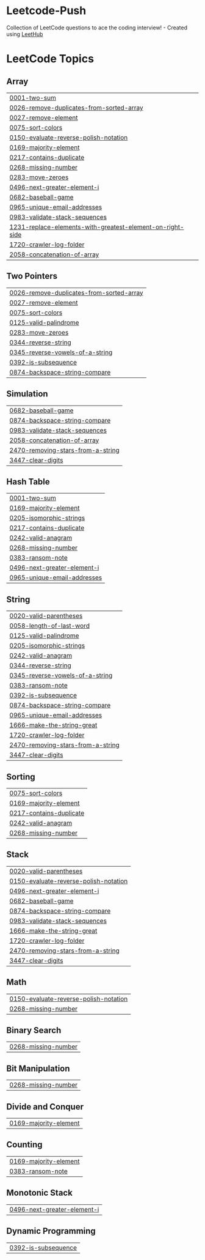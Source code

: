 # Leetcode-Push
Collection of LeetCode questions to ace the coding interview! - Created using [LeetHub](https://github.com/QasimWani/LeetHub)

<!---LeetCode Topics Start-->
# LeetCode Topics
## Array
|  |
| ------- |
| [0001-two-sum](https://github.com/Axel3246/Leetcode-Push/tree/master/0001-two-sum) |
| [0026-remove-duplicates-from-sorted-array](https://github.com/Axel3246/Leetcode-Push/tree/master/0026-remove-duplicates-from-sorted-array) |
| [0027-remove-element](https://github.com/Axel3246/Leetcode-Push/tree/master/0027-remove-element) |
| [0075-sort-colors](https://github.com/Axel3246/Leetcode-Push/tree/master/0075-sort-colors) |
| [0150-evaluate-reverse-polish-notation](https://github.com/Axel3246/Leetcode-Push/tree/master/0150-evaluate-reverse-polish-notation) |
| [0169-majority-element](https://github.com/Axel3246/Leetcode-Push/tree/master/0169-majority-element) |
| [0217-contains-duplicate](https://github.com/Axel3246/Leetcode-Push/tree/master/0217-contains-duplicate) |
| [0268-missing-number](https://github.com/Axel3246/Leetcode-Push/tree/master/0268-missing-number) |
| [0283-move-zeroes](https://github.com/Axel3246/Leetcode-Push/tree/master/0283-move-zeroes) |
| [0496-next-greater-element-i](https://github.com/Axel3246/Leetcode-Push/tree/master/0496-next-greater-element-i) |
| [0682-baseball-game](https://github.com/Axel3246/Leetcode-Push/tree/master/0682-baseball-game) |
| [0965-unique-email-addresses](https://github.com/Axel3246/Leetcode-Push/tree/master/0965-unique-email-addresses) |
| [0983-validate-stack-sequences](https://github.com/Axel3246/Leetcode-Push/tree/master/0983-validate-stack-sequences) |
| [1231-replace-elements-with-greatest-element-on-right-side](https://github.com/Axel3246/Leetcode-Push/tree/master/1231-replace-elements-with-greatest-element-on-right-side) |
| [1720-crawler-log-folder](https://github.com/Axel3246/Leetcode-Push/tree/master/1720-crawler-log-folder) |
| [2058-concatenation-of-array](https://github.com/Axel3246/Leetcode-Push/tree/master/2058-concatenation-of-array) |
## Two Pointers
|  |
| ------- |
| [0026-remove-duplicates-from-sorted-array](https://github.com/Axel3246/Leetcode-Push/tree/master/0026-remove-duplicates-from-sorted-array) |
| [0027-remove-element](https://github.com/Axel3246/Leetcode-Push/tree/master/0027-remove-element) |
| [0075-sort-colors](https://github.com/Axel3246/Leetcode-Push/tree/master/0075-sort-colors) |
| [0125-valid-palindrome](https://github.com/Axel3246/Leetcode-Push/tree/master/0125-valid-palindrome) |
| [0283-move-zeroes](https://github.com/Axel3246/Leetcode-Push/tree/master/0283-move-zeroes) |
| [0344-reverse-string](https://github.com/Axel3246/Leetcode-Push/tree/master/0344-reverse-string) |
| [0345-reverse-vowels-of-a-string](https://github.com/Axel3246/Leetcode-Push/tree/master/0345-reverse-vowels-of-a-string) |
| [0392-is-subsequence](https://github.com/Axel3246/Leetcode-Push/tree/master/0392-is-subsequence) |
| [0874-backspace-string-compare](https://github.com/Axel3246/Leetcode-Push/tree/master/0874-backspace-string-compare) |
## Simulation
|  |
| ------- |
| [0682-baseball-game](https://github.com/Axel3246/Leetcode-Push/tree/master/0682-baseball-game) |
| [0874-backspace-string-compare](https://github.com/Axel3246/Leetcode-Push/tree/master/0874-backspace-string-compare) |
| [0983-validate-stack-sequences](https://github.com/Axel3246/Leetcode-Push/tree/master/0983-validate-stack-sequences) |
| [2058-concatenation-of-array](https://github.com/Axel3246/Leetcode-Push/tree/master/2058-concatenation-of-array) |
| [2470-removing-stars-from-a-string](https://github.com/Axel3246/Leetcode-Push/tree/master/2470-removing-stars-from-a-string) |
| [3447-clear-digits](https://github.com/Axel3246/Leetcode-Push/tree/master/3447-clear-digits) |
## Hash Table
|  |
| ------- |
| [0001-two-sum](https://github.com/Axel3246/Leetcode-Push/tree/master/0001-two-sum) |
| [0169-majority-element](https://github.com/Axel3246/Leetcode-Push/tree/master/0169-majority-element) |
| [0205-isomorphic-strings](https://github.com/Axel3246/Leetcode-Push/tree/master/0205-isomorphic-strings) |
| [0217-contains-duplicate](https://github.com/Axel3246/Leetcode-Push/tree/master/0217-contains-duplicate) |
| [0242-valid-anagram](https://github.com/Axel3246/Leetcode-Push/tree/master/0242-valid-anagram) |
| [0268-missing-number](https://github.com/Axel3246/Leetcode-Push/tree/master/0268-missing-number) |
| [0383-ransom-note](https://github.com/Axel3246/Leetcode-Push/tree/master/0383-ransom-note) |
| [0496-next-greater-element-i](https://github.com/Axel3246/Leetcode-Push/tree/master/0496-next-greater-element-i) |
| [0965-unique-email-addresses](https://github.com/Axel3246/Leetcode-Push/tree/master/0965-unique-email-addresses) |
## String
|  |
| ------- |
| [0020-valid-parentheses](https://github.com/Axel3246/Leetcode-Push/tree/master/0020-valid-parentheses) |
| [0058-length-of-last-word](https://github.com/Axel3246/Leetcode-Push/tree/master/0058-length-of-last-word) |
| [0125-valid-palindrome](https://github.com/Axel3246/Leetcode-Push/tree/master/0125-valid-palindrome) |
| [0205-isomorphic-strings](https://github.com/Axel3246/Leetcode-Push/tree/master/0205-isomorphic-strings) |
| [0242-valid-anagram](https://github.com/Axel3246/Leetcode-Push/tree/master/0242-valid-anagram) |
| [0344-reverse-string](https://github.com/Axel3246/Leetcode-Push/tree/master/0344-reverse-string) |
| [0345-reverse-vowels-of-a-string](https://github.com/Axel3246/Leetcode-Push/tree/master/0345-reverse-vowels-of-a-string) |
| [0383-ransom-note](https://github.com/Axel3246/Leetcode-Push/tree/master/0383-ransom-note) |
| [0392-is-subsequence](https://github.com/Axel3246/Leetcode-Push/tree/master/0392-is-subsequence) |
| [0874-backspace-string-compare](https://github.com/Axel3246/Leetcode-Push/tree/master/0874-backspace-string-compare) |
| [0965-unique-email-addresses](https://github.com/Axel3246/Leetcode-Push/tree/master/0965-unique-email-addresses) |
| [1666-make-the-string-great](https://github.com/Axel3246/Leetcode-Push/tree/master/1666-make-the-string-great) |
| [1720-crawler-log-folder](https://github.com/Axel3246/Leetcode-Push/tree/master/1720-crawler-log-folder) |
| [2470-removing-stars-from-a-string](https://github.com/Axel3246/Leetcode-Push/tree/master/2470-removing-stars-from-a-string) |
| [3447-clear-digits](https://github.com/Axel3246/Leetcode-Push/tree/master/3447-clear-digits) |
## Sorting
|  |
| ------- |
| [0075-sort-colors](https://github.com/Axel3246/Leetcode-Push/tree/master/0075-sort-colors) |
| [0169-majority-element](https://github.com/Axel3246/Leetcode-Push/tree/master/0169-majority-element) |
| [0217-contains-duplicate](https://github.com/Axel3246/Leetcode-Push/tree/master/0217-contains-duplicate) |
| [0242-valid-anagram](https://github.com/Axel3246/Leetcode-Push/tree/master/0242-valid-anagram) |
| [0268-missing-number](https://github.com/Axel3246/Leetcode-Push/tree/master/0268-missing-number) |
## Stack
|  |
| ------- |
| [0020-valid-parentheses](https://github.com/Axel3246/Leetcode-Push/tree/master/0020-valid-parentheses) |
| [0150-evaluate-reverse-polish-notation](https://github.com/Axel3246/Leetcode-Push/tree/master/0150-evaluate-reverse-polish-notation) |
| [0496-next-greater-element-i](https://github.com/Axel3246/Leetcode-Push/tree/master/0496-next-greater-element-i) |
| [0682-baseball-game](https://github.com/Axel3246/Leetcode-Push/tree/master/0682-baseball-game) |
| [0874-backspace-string-compare](https://github.com/Axel3246/Leetcode-Push/tree/master/0874-backspace-string-compare) |
| [0983-validate-stack-sequences](https://github.com/Axel3246/Leetcode-Push/tree/master/0983-validate-stack-sequences) |
| [1666-make-the-string-great](https://github.com/Axel3246/Leetcode-Push/tree/master/1666-make-the-string-great) |
| [1720-crawler-log-folder](https://github.com/Axel3246/Leetcode-Push/tree/master/1720-crawler-log-folder) |
| [2470-removing-stars-from-a-string](https://github.com/Axel3246/Leetcode-Push/tree/master/2470-removing-stars-from-a-string) |
| [3447-clear-digits](https://github.com/Axel3246/Leetcode-Push/tree/master/3447-clear-digits) |
## Math
|  |
| ------- |
| [0150-evaluate-reverse-polish-notation](https://github.com/Axel3246/Leetcode-Push/tree/master/0150-evaluate-reverse-polish-notation) |
| [0268-missing-number](https://github.com/Axel3246/Leetcode-Push/tree/master/0268-missing-number) |
## Binary Search
|  |
| ------- |
| [0268-missing-number](https://github.com/Axel3246/Leetcode-Push/tree/master/0268-missing-number) |
## Bit Manipulation
|  |
| ------- |
| [0268-missing-number](https://github.com/Axel3246/Leetcode-Push/tree/master/0268-missing-number) |
## Divide and Conquer
|  |
| ------- |
| [0169-majority-element](https://github.com/Axel3246/Leetcode-Push/tree/master/0169-majority-element) |
## Counting
|  |
| ------- |
| [0169-majority-element](https://github.com/Axel3246/Leetcode-Push/tree/master/0169-majority-element) |
| [0383-ransom-note](https://github.com/Axel3246/Leetcode-Push/tree/master/0383-ransom-note) |
## Monotonic Stack
|  |
| ------- |
| [0496-next-greater-element-i](https://github.com/Axel3246/Leetcode-Push/tree/master/0496-next-greater-element-i) |
## Dynamic Programming
|  |
| ------- |
| [0392-is-subsequence](https://github.com/Axel3246/Leetcode-Push/tree/master/0392-is-subsequence) |
<!---LeetCode Topics End-->